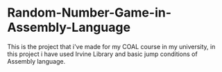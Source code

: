 # Random-Number-Game-in-Assembly-Language
This is the project that i've made for my COAL course in my university,  in this project i have used Irvine Library and basic jump conditions of Assembly language.
